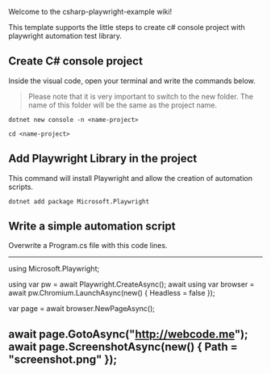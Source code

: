 Welcome to the csharp-playwright-example wiki!

This template supports the little steps to create c# console project with playwright automation test library.

## Create C# console project

Inside the visual code, open your terminal and write the commands below.

> Please note that it is very important to switch to the new folder. The name of this folder will be the same as the project name.

`dotnet new console -n <name-project>`

`cd <name-project>`

## Add Playwright Library in the project

This command will install Playwright and allow the creation of automation scripts.

`dotnet add package Microsoft.Playwright`


## Write a simple automation script

Overwrite a Program.cs file with this code lines.

----
using Microsoft.Playwright;

using var pw = await Playwright.CreateAsync();
await using var browser = await pw.Chromium.LaunchAsync(new() { Headless = false });

var page = await browser.NewPageAsync();

await page.GotoAsync("http://webcode.me");
await page.ScreenshotAsync(new() { Path = "screenshot.png" });
----